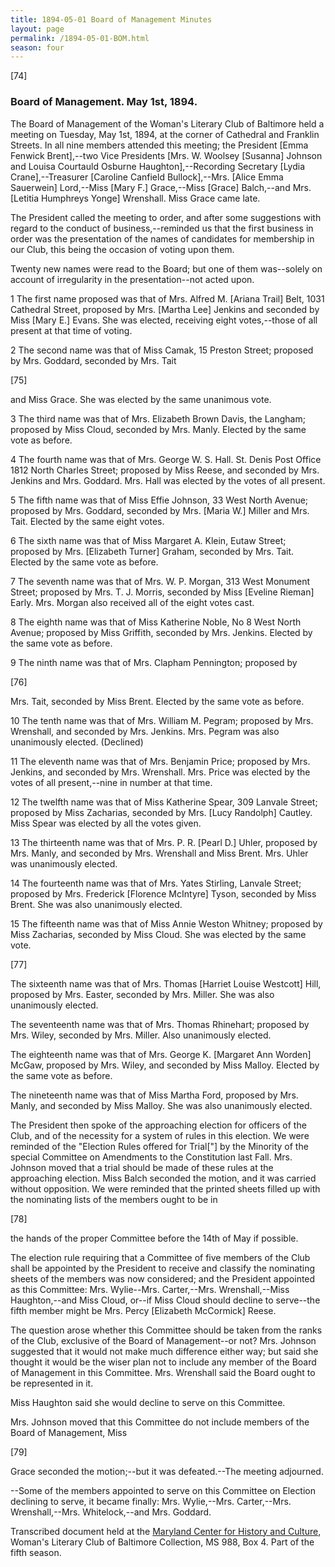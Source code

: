 ```yaml
---
title: 1894-05-01 Board of Management Minutes
layout: page
permalink: /1894-05-01-BOM.html
season: four
---
```

[74]

### Board of Management. May 1st, 1894.

The Board of Management of the Woman's Literary Club of Baltimore held a meeting on Tuesday, May 1st, 1894, at the corner of Cathedral and Franklin Streets. In all nine members attended this meeting; the President [Emma Fenwick Brent],--two Vice Presidents [Mrs. W. Woolsey [Susanna] Johnson and Louisa Courtauld Osburne Haughton],--Recording Secretary [Lydia Crane],--Treasurer [Caroline Canfield Bullock],--Mrs. [Alice Emma Sauerwein] Lord,--Miss [Mary F.] Grace,--Miss [Grace] Balch,--and Mrs. [Letitia Humphreys Yonge] Wrenshall. Miss Grace came late.

The President called the meeting to order, and after some suggestions with regard to the conduct of business,--reminded us that the first business in order was the presentation of the names of candidates for membership in our Club, this being the occasion of voting upon them.

Twenty new names were read to the Board; but one of them was--solely on account of irregularity in the presentation--not acted upon.

1 The first name proposed was that of Mrs. Alfred M. [Ariana Trail] Belt, 1031 Cathedral Street, proposed by Mrs. [Martha Lee] Jenkins and seconded by Miss [Mary E.] Evans. She was elected, receiving eight votes,--those of all present at that time of voting.

2 The second name was that of Miss Camak, 15 Preston Street; proposed by Mrs. Goddard, seconded by Mrs. Tait

[75]

and Miss Grace. She was elected by the same unanimous vote.

3 The third name was that of Mrs. Elizabeth Brown Davis, the Langham; proposed by Miss Cloud, seconded by Mrs. Manly. Elected by the same vote as before.

4 The fourth name was that of Mrs. George W. S. Hall. St. Denis Post Office 1812 North Charles Street; proposed by Miss Reese, and seconded by Mrs. Jenkins and Mrs. Goddard. Mrs. Hall was elected by the votes of all present.

5 The fifth name was that of Miss Effie Johnson, 33 West North Avenue; proposed by Mrs. Goddard, seconded by Mrs. [Maria W.] Miller and Mrs. Tait. Elected by the same eight votes.

6 The sixth name was that of Miss Margaret A. Klein, Eutaw Street; proposed by Mrs. [Elizabeth Turner] Graham, seconded by Mrs. Tait. Elected by the same vote as before.

7 The seventh name was that of Mrs. W. P. Morgan, 313 West Monument Street; proposed by Mrs. T. J. Morris, seconded by Miss [Eveline Rieman] Early. Mrs. Morgan also received all of the eight votes cast.

8 The eighth name was that of Miss Katherine Noble, No 8 West North Avenue; proposed by Miss Griffith, seconded by Mrs. Jenkins. Elected by the same vote as before.

9 The ninth name was that of Mrs. Clapham Pennington; proposed by

[76]

Mrs. Tait, seconded by Miss Brent. Elected by the same vote as before.

10 The tenth name was that of Mrs. William M. Pegram; proposed by Mrs. Wrenshall, and seconded by Mrs. Jenkins. Mrs. Pegram was also unanimously elected. (Declined)

11 The eleventh name was that of Mrs. Benjamin Price; proposed by Mrs. Jenkins, and seconded by Mrs. Wrenshall. Mrs. Price was elected by the votes of all present,--nine in number at that time.

12 The twelfth name was that of Miss Katherine Spear, 309 Lanvale Street; proposed by Miss Zacharias, seconded by Mrs. [Lucy Randolph] Cautley. Miss Spear was elected by all the votes given.

13 The thirteenth name was that of Mrs. P. R. [Pearl D.] Uhler, proposed by Mrs. Manly, and seconded by Mrs. Wrenshall and Miss Brent. Mrs. Uhler was unanimously elected.

14 The fourteenth name was that of Mrs. Yates Stirling, Lanvale Street; proposed by Mrs. Frederick [Florence McIntyre] Tyson, seconded by Miss Brent. She was also unanimously elected.

15 The fifteenth name was that of Miss Annie Weston Whitney; proposed by Miss Zacharias, seconded by Miss Cloud. She was elected by the same vote.

[77]

The sixteenth name was that of Mrs. Thomas [Harriet Louise Westcott] Hill, proposed by Mrs. Easter, seconded by Mrs. Miller. She was also unanimously elected.

The seventeenth name was that of Mrs. Thomas Rhinehart; proposed by Mrs. Wiley, seconded by Mrs. Miller. Also unanimously elected.

The eighteenth name was that of Mrs. George K. [Margaret Ann Worden] McGaw, proposed by Mrs. Wiley, and seconded by Miss Malloy. Elected by the same vote as before.

The nineteenth name was that of Miss Martha Ford, proposed by Mrs. Manly, and seconded by Miss Malloy. She was also unanimously elected.

The President then spoke of the approaching election for officers of the Club, and of the necessity for a system of rules in this election. We were reminded of the "Election Rules offered for Trial["] by the Minority of the special Committee on Amendments to the Constitution last Fall. Mrs. Johnson moved that a trial should be made of these rules at the approaching election. Miss Balch seconded the motion, and it was carried without opposition. We were reminded that the printed sheets filled up with the nominating lists of the members ought to be in

[78]

the hands of the proper Committee before the 14th of May if possible.

The election rule requiring that a Committee of five members of the Club shall be appointed by the President to receive and classify the nominating sheets of the members was now considered; and the President appointed as this Committee: Mrs. Wylie--Mrs. Carter,--Mrs. Wrenshall,--Miss Haughton,--and Miss Cloud, or--if Miss Cloud should decline to serve--the fifth member might be Mrs. Percy [Elizabeth McCormick] Reese.

The question arose whether this Committee should be taken from the ranks of the Club, exclusive of the Board of Management--or not? Mrs. Johnson suggested that it would not make much difference either way; but said she thought it would be the wiser plan not to include any member of the Board of Management in this Committee. Mrs. Wrenshall said the Board ought to be represented in it.

Miss Haughton said she would decline to serve on this Committee.

Mrs. Johnson moved that this Committee do not include members of the Board of Management, Miss

[79]

Grace seconded the motion;--but it was defeated.--The meeting adjourned.

--Some of the members appointed to serve on this Committee on Election declining to serve, it became finally: Mrs. Wylie,--Mrs. Carter,--Mrs. Wrenshall,--Mrs. Whitelock,--and Mrs. Goddard.

Transcribed document held at the [Maryland Center for History and Culture](http://mdhs.org/), Woman's Literary Club of Baltimore Collection, MS 988, Box 4. Part of the fifth season.